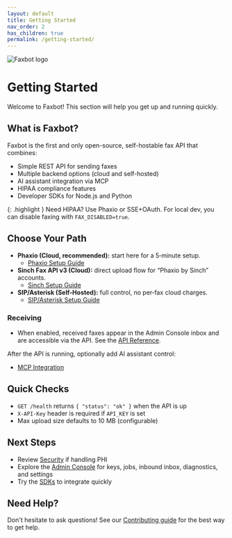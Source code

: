 ```yaml
---
layout: default
title: Getting Started
nav_order: 2
has_children: true
permalink: /getting-started/
---
```


<div class="home-hero">
  <img src="{{ site.baseurl }}/assets/images/faxbot_full_logo.png" alt="Faxbot logo" />
</div>

# Getting Started

Welcome to Faxbot! This section will help you get up and running quickly.

## What is Faxbot?

Faxbot is the first and only open-source, self-hostable fax API that combines:
- Simple REST API for sending faxes
- Multiple backend options (cloud and self-hosted)
- AI assistant integration via MCP
- HIPAA compliance features
- Developer SDKs for Node.js and Python

{: .highlight }
Need HIPAA? Use Phaxio or SSE+OAuth. For local dev, you can disable faxing with `FAX_DISABLED=true`.

## Choose Your Path

- **Phaxio (Cloud, recommended):** start here for a 5‑minute setup.
  - [Phaxio Setup Guide](/Faxbot/backends/phaxio-setup.html)
- **Sinch Fax API v3 (Cloud):** direct upload flow for “Phaxio by Sinch” accounts.
  - [Sinch Setup Guide](/Faxbot/backends/sinch-setup.html)
- **SIP/Asterisk (Self‑Hosted):** full control, no per‑fax cloud charges.
  - [SIP/Asterisk Setup Guide](/Faxbot/backends/sip-setup.html)

### Receiving

- When enabled, received faxes appear in the Admin Console inbox and are accessible via the API. See the [API Reference](/Faxbot/development/api-reference.html).

After the API is running, optionally add AI assistant control:
- [MCP Integration](/Faxbot/ai-integration/mcp-integration.html)

## Quick Checks

- `GET /health` returns `{ "status": "ok" }` when the API is up
- `X-API-Key` header is required if `API_KEY` is set
- Max upload size defaults to 10 MB (configurable)

## Next Steps

- Review [Security](/Faxbot/security/) if handling PHI
- Explore the [Admin Console](/Faxbot/admin-console/) for keys, jobs, inbound inbox, diagnostics, and settings
- Try the [SDKs](/Faxbot/development/sdks.html) to integrate quickly

## Need Help?

Don't hesitate to ask questions! See our [Contributing guide](contributing.html) for the best way to get help.
